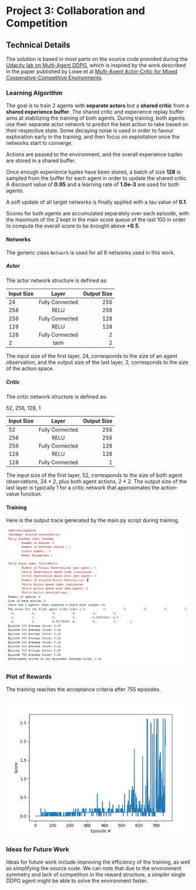 [//]: # (Image References)

[image1]: https://github.com/schambon77/DRLND-Collaboration-and-Competition/blob/master/scores.png "Plot of Rewards"
[image2]: https://github.com/schambon77/DRLND-Collaboration-and-Competition/blob/master/training_trace.PNG "Output trace during training"

# Project 3: Collaboration and Competition

## Technical Details

The solution is based in most parts on the source code provided during the [Udacity lab on Multi-Agent DDPG](https://classroom.udacity.com/nanodegrees/nd893/parts/ec710e48-f1c5-4f1c-82de-39955d168eaa/modules/89b85bd0-0add-4548-bce9-3747eb099e60/lessons/a6347d5b-55f0-45cd-bab2-308f877d79a7/concepts/475be8a3-68d3-42ed-8605-90c905d88ab0),
 which is inspired by the work described in the paper published by Lowe et al [Multi-Agent Actor-Critic for Mixed
Cooperative-Competitive Environments](https://arxiv.org/pdf/1706.02275.pdf).

### Learning Algorithm

The goal is to train 2 agents with **separate actors** but a **shared critic** from a **shared experience buffer**. The shared critic 
and experience replay buffer aims at stabilizing the training of both agents.
During training, both agents use their separate actor network to predict the best action to take based on 
their respective state. Some decaying noise is used in order to favour exploration early in the training, and then
focus on exploitation once the networks start to converge.

Actions are passed to the environment, and the overall experience tuples are stored in a shared buffer.

Once enough experience tuples have been stored, a batch of size **128** is sampled from the buffer for each agent in order
to update the shared critic. A discount value of **0.95** and a learning rate of **1.0e-3** are used for both agents.

A soft update of all target networks is finally applied with a tau value of **0.1**.

Scores for both agents are accumulated separately over each episode, with the maximum of the 2 kept in the main score 
queue of the last 100 in order to compute the overall score to be brought above **+0.5**.

#### Networks

The generic class `Network` is used for all 6 networks used in this work.

##### Actor

The actor network structure is defined as:

| Input Size        | Layer           | Output Size |
| ------------- |:-------------:| -----:|
| 24       |  Fully Connected    | 256 |
| 256      | RELU     |   256 |
| 256 | Fully Connected     |    128 |
| 128      | RELU     |   128 |
| 128 | Fully Connected     |    2 |
| 2 | tanh     |    2  |

The input size of the first layer, 24, corresponds to the size of an agent observation, and the output size of the 
last layer, 2, corresponds to the size of the action space.

##### Critic

The critic network structure is defined as:

52, 256, 128, 1

| Input Size        | Layer           | Output Size |
| ------------- |:-------------:| -----:|
| 52       |  Fully Connected    | 256 |
| 256      | RELU     |   256 |
| 256 | Fully Connected     |    128 |
| 128      | RELU     |   128 |
| 128 | Fully Connected     |    1 |

The input size of the first layer, 52, corresponds to the size of both agent observations, 24 * 2, plus both agent actions,
2 * 2. The output size of the last layer is typically 1 for a critic network that approximates the action-value function.

#### Training

Here is the output trace generated by the main.py script during training.

![Output trace during training][image2]

### Plot of Rewards

The training reaches the acceptance criteria after 755 episodes.

![Plot of Rewards][image1]


### Ideas for Future Work

Ideas for future work include improving the efficiency of the training, as well as simplifying the source code.
We can note that due to the environment symmetry and lack of competition in the reward structure, a simpler single DDPG 
agent might be able to solve the environment faster.
